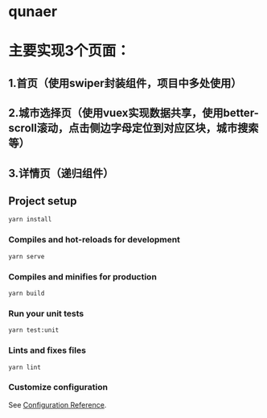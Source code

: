 # qunaer

# 主要实现3个页面：
## 1.首页（使用swiper封装组件，项目中多处使用）
## 2.城市选择页（使用vuex实现数据共享，使用better-scroll滚动，点击侧边字母定位到对应区块，城市搜索等）
## 3.详情页（递归组件）

## Project setup
```
yarn install
```

### Compiles and hot-reloads for development
```
yarn serve
```

### Compiles and minifies for production
```
yarn build
```

### Run your unit tests
```
yarn test:unit
```

### Lints and fixes files
```
yarn lint
```

### Customize configuration
See [Configuration Reference](https://cli.vuejs.org/config/).
